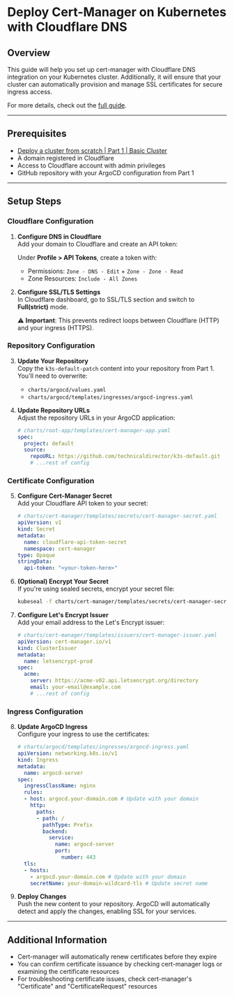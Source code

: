 # Deploy Cert-Manager on Kubernetes with Cloudflare DNS

## Overview

This guide will help you set up cert-manager with Cloudflare DNS integration on your Kubernetes cluster. Additionally, it will ensure that your cluster can automatically provision and manage SSL certificates for secure ingress access.

For more details, check out the [full guide](https://example.com/cert-manager-guide).

---

## Prerequisites

- [Deploy a cluster from scratch | Part 1 | Basic Cluster](https://example.com/k8s-part1)
- A domain registered in Cloudflare
- Access to Cloudflare account with admin privileges
- GitHub repository with your ArgoCD configuration from Part 1

---

## Setup Steps

### Cloudflare Configuration

1. **Configure DNS in Cloudflare**  
   Add your domain to Cloudflare and create an API token:

   Under **Profile > API Tokens**, create a token with:
   - Permissions: `Zone - DNS - Edit` + `Zone - Zone - Read`
   - Zone Resources: `Include - All Zones`

2. **Configure SSL/TLS Settings**  
   In Cloudflare dashboard, go to SSL/TLS section and switch to **Full(strict)** mode.
   
   ⚠️ **Important**: This prevents redirect loops between Cloudflare (HTTP) and your ingress (HTTPS).

### Repository Configuration

3. **Update Your Repository**  
   Copy the `k3s-default-patch` content into your repository from Part 1. You'll need to overwrite:
   - `charts/argocd/values.yaml`
   - `charts/argocd/templates/ingresses/argocd-ingress.yaml`

4. **Update Repository URLs**  
   Adjust the repository URLs in your ArgoCD application:
   
   ```yaml
   # charts/root-app/templates/cert-manager-app.yaml
   spec:
     project: default
     source:
       repoURL: https://github.com/technicaldirector/k3s-default.git
       # ...rest of config
   ```

### Certificate Configuration

5. **Configure Cert-Manager Secret**  
   Add your Cloudflare API token to your secret:

   ```yaml
   # charts/cert-manager/templates/secrets/cert-manager-secret.yaml
   apiVersion: v1
   kind: Secret
   metadata:
     name: cloudflare-api-token-secret
     namespace: cert-manager
   type: Opaque
   stringData:
     api-token: "<your-token-here>"
   ```

6. **(Optional) Encrypt Your Secret**  
   If you're using sealed secrets, encrypt your secret file:
   
   ```sh
   kubeseal -f charts/cert-manager/templates/secrets/cert-manager-secret.yaml -o yaml > charts/cert-manager/templates/secrets/cert-manager-secret.yaml
   ```

7. **Configure Let's Encrypt Issuer**  
   Add your email address to the Let's Encrypt issuer:
   
   ```yaml
   # charts/cert-manager/templates/issuers/cert-manager-issuer.yaml
   apiVersion: cert-manager.io/v1
   kind: ClusterIssuer
   metadata:
     name: letsencrypt-prod
   spec:
     acme:
       server: https://acme-v02.api.letsencrypt.org/directory
       email: your-email@example.com
       # ...rest of config
   ```

### Ingress Configuration

8. **Update ArgoCD Ingress**  
   Configure your ingress to use the certificates:
   
   ```yaml
   # charts/argocd/templates/ingresses/argocd-ingress.yaml
   apiVersion: networking.k8s.io/v1
   kind: Ingress
   metadata:
     name: argocd-server
   spec:
     ingressClassName: nginx 
     rules:
     - host: argocd.your-domain.com # Update with your domain
       http:
         paths:
         - path: /
           pathType: Prefix
           backend:
             service:
               name: argocd-server  
               port:
                 number: 443 
     tls:
     - hosts:
       - argocd.your-domain.com # Update with your domain
       secretName: your-domain-wildcard-tls # Update secret name
   ```

9. **Deploy Changes**  
   Push the new content to your repository. ArgoCD will automatically detect and apply the changes, enabling SSL for your services.

---

## Additional Information
- Cert-manager will automatically renew certificates before they expire
- You can confirm certificate issuance by checking cert-manager logs or examining the certificate resources
- For troubleshooting certificate issues, check cert-manager's "Certificate" and "CertificateRequest" resources